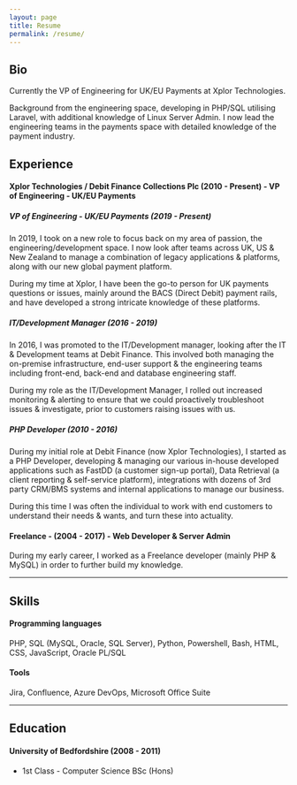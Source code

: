 ```yaml
---
layout: page
title: Resume
permalink: /resume/
---
```


## Bio

Currently the VP of Engineering for UK/EU Payments at Xplor Technologies.

Background from the engineering space, developing in PHP/SQL utilising Laravel, with additional knowledge of Linux Server Admin. I now lead the engineering teams in the payments space with detailed knowledge of the payment industry.

## Experience

#### Xplor Technologies / Debit Finance Collections Plc (2010 - Present) - VP of Engineering - UK/EU Payments

##### VP of Engineering - UK/EU Payments (2019 - Present)

In 2019, I took on a new role to focus back on my area of passion, the engineering/development space. I now look after teams across
UK, US &amp; New Zealand to manage a combination of legacy applications &amp; platforms, along with our new global payment platform.

During my time at Xplor, I have been the go-to person for UK payments questions or issues, mainly around the BACS (Direct Debit) payment
rails, and have developed a strong intricate knowledge of these platforms.

##### IT/Development Manager (2016 - 2019)

In 2016, I was promoted to the IT/Development manager, looking after the IT &amp; Development teams at Debit Finance.
This involved both managing the on-premise infrastructure, end-user support &amp; the engineering teams including front-end,
back-end and database engineering staff.

During my role as the IT/Development Manager, I rolled out increased monitoring &amp; alerting to ensure that we could proactively
troubleshoot issues &amp; investigate, prior to customers raising issues with us.

##### PHP Developer (2010 - 2016)

During my initial role at Debit Finance (now Xplor Technologies), I started as a PHP Developer,
developing &amp; managing our various in-house developed applications such as FastDD (a customer sign-up portal),
Data Retrieval (a client reporting &amp; self-service platform), integrations with dozens of 3rd party CRM/BMS systems
and internal applications to manage our business.

During this time I was often the individual to work with end customers to understand their needs &amp; wants, and turn these
into actuality.

#### Freelance - (2004 - 2017) - Web Developer & Server Admin

During my early career, I worked as a Freelance developer (mainly PHP &amp; MySQL) in order to further build my knowledge.

---

## Skills
#### Programming languages
PHP, SQL (MySQL, Oracle, SQL Server), Python, Powershell, Bash, HTML, CSS, JavaScript, Oracle PL/SQL

#### Tools
Jira, Confluence, Azure DevOps, Microsoft Office Suite

---

## Education

#### University of Bedfordshire (2008 - 2011)
* 1st Class - Computer Science BSc (Hons)
